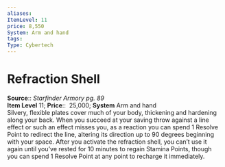 ```yaml
---
aliases: 
ItemLevel: 11
price: 8,550
System: Arm and hand
tags: 
Type: Cybertech
---
```


# Refraction Shell

**Source**:: _Starfinder Armory pg. 89_  
**Item Level** 11;
**Price**::  25,000; **System** Arm and hand  
Silvery, flexible plates cover much of your body, thickening and hardening along your back. When you succeed at your saving throw against a line effect or such an effect misses you, as a reaction you can spend 1 Resolve Point to redirect the line, altering its direction up to 90 degrees beginning with your space. After you activate the refraction shell, you can’t use it again until you’ve rested for 10 minutes to regain Stamina Points, though you can spend 1 Resolve Point at any point to recharge it immediately.

